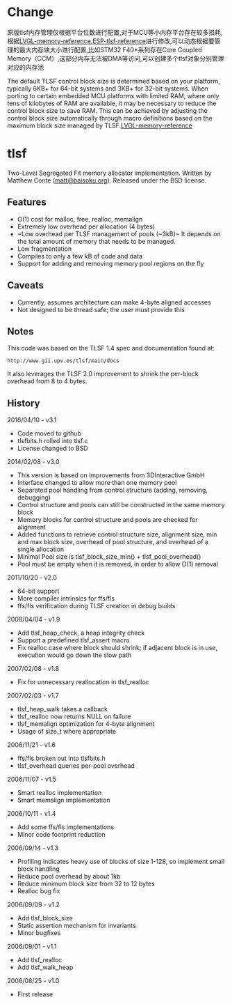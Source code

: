 # Change

原版tlsf内存管理仅根据平台位数进行配置,对于MCU等小内存平台存在较多损耗,根据[LVGL-memory-reference](https://github.com/lvgl/lvgl/blob/master/src/stdlib/builtin/lv_tlsf.c),[ESP-tlsf-reference](https://github.com/espressif/tlsf)进行修改,可以动态根据要管理的最大内存块大小进行配置,比如STM32 F40*系列存在Core Coupled Memory（CCM）,这部分内存无法被DMA等访问,可以创建多个tlsf对象分别管理对应的内存池

The default TLSF control block size is determined based on your platform, typically 6KB+ for 64-bit systems and 3KB+ for 32-bit systems. When porting to certain embedded MCU platforms with limited RAM, where only tens of kilobytes of RAM are available, it may be necessary to reduce the control block size to save RAM. This can be achieved by adjusting the control block size automatically through macro definitions based on the maximum block size managed by TLSF.[LVGL-memory-reference](https://github.com/lvgl/lvgl/blob/master/src/stdlib/builtin/lv_tlsf.c)

# tlsf

Two-Level Segregated Fit memory allocator implementation.
Written by Matthew Conte (matt@baisoku.org).
Released under the BSD license.

Features
--------

* O(1) cost for malloc, free, realloc, memalign
* Extremely low overhead per allocation (4 bytes)
* ~Low overhead per TLSF management of pools (\~3kB)~ It depends on the total amount of memory that needs to be managed.
* Low fragmentation
* Compiles to only a few kB of code and data
* Support for adding and removing memory pool regions on the fly

Caveats
-------

* Currently, assumes architecture can make 4-byte aligned accesses
* Not designed to be thread safe; the user must provide this

Notes
-----

This code was based on the TLSF 1.4 spec and documentation found at:

    http://www.gii.upv.es/tlsf/main/docs

It also leverages the TLSF 2.0 improvement to shrink the per-block overhead from 8 to 4 bytes.

History
-------

2016/04/10 - v3.1

* Code moved to github
* tlsfbits.h rolled into tlsf.c
* License changed to BSD

2014/02/08 - v3.0

* This version is based on improvements from 3DInteractive GmbH
* Interface changed to allow more than one memory pool
* Separated pool handling from control structure (adding, removing, debugging)
* Control structure and pools can still be constructed in the same memory block
* Memory blocks for control structure and pools are checked for alignment
* Added functions to retrieve control structure size, alignment size, min and max block size, overhead of pool structure, and overhead of a single allocation
* Minimal Pool size is tlsf_block_size_min() + tlsf_pool_overhead()
* Pool must be empty when it is removed, in order to allow O(1) removal

2011/10/20 - v2.0

* 64-bit support
* More compiler intrinsics for ffs/fls
* ffs/fls verification during TLSF creation in debug builds

2008/04/04 - v1.9

* Add tlsf_heap_check, a heap integrity check
* Support a predefined tlsf_assert macro
* Fix realloc case where block should shrink; if adjacent block is in use, execution would go down the slow path

2007/02/08 - v1.8

* Fix for unnecessary reallocation in tlsf_realloc

2007/02/03 - v1.7

* tlsf_heap_walk takes a callback
* tlsf_realloc now returns NULL on failure
* tlsf_memalign optimization for 4-byte alignment
* Usage of size_t where appropriate

2006/11/21 - v1.6

* ffs/fls broken out into tlsfbits.h
* tlsf_overhead queries per-pool overhead

2006/11/07 - v1.5

* Smart realloc implementation
* Smart memalign implementation

2006/10/11 - v1.4

* Add some ffs/fls implementations
* Minor code footprint reduction

2006/09/14 - v1.3

* Profiling indicates heavy use of blocks of size 1-128, so implement small block handling
* Reduce pool overhead by about 1kb
* Reduce minimum block size from 32 to 12 bytes
* Realloc bug fix

2006/09/09 - v1.2

* Add tlsf_block_size
* Static assertion mechanism for invariants
* Minor bugfixes

2006/09/01 - v1.1

* Add tlsf_realloc
* Add tlsf_walk_heap

2006/08/25 - v1.0

* First release
